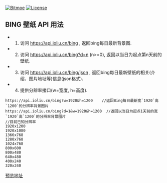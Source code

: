 [![Bitmoe](https://img.shields.io/badge/Powered%20By-Bitmoe-blue.svg?style=flat-square)](https://github.com/bitmoe) 
[![License](https://img.shields.io/badge/License-MIT-blue.svg?style=flat-square)]()  

## BING 壁纸 API 用法  
 - 1. 访问 https://api.ioliu.cn/bing , 返回bing每日最新背景图.  
 - 2. 访问 https://api.ioliu.cn/bing?d=n (n>=0), 返回以当日为起点第n天前的壁纸.  
 - 3. 访问 https://api.ioliu.cn/bing/json , 返回bing每日最新壁纸的相关(介绍、图片地址等)信息(json格式).  
 - 4. 提供分辨率接口(w=宽度, h=高度).
``` 
https://api.ioliu.cn/bing?w=1920&h=1200    //返回Bing每日最新宽`1920`高`1200`的分辨率背景图片
https://api.ioliu.cn/bing?d=1&w=1920&h=1200  //返回以当日为起点1天前的宽`1920`高`1200`的分辨率背景图片
//目前已知分辨率     
1920x1200   
1920x1080    
1366x768   
1280x768    
1024x768    
800x600    
800x480    
640x480    
400x240    
320x240   
```   
 
<a href="https://api.ioliu.cn" target="_blank">预览地址</a> 